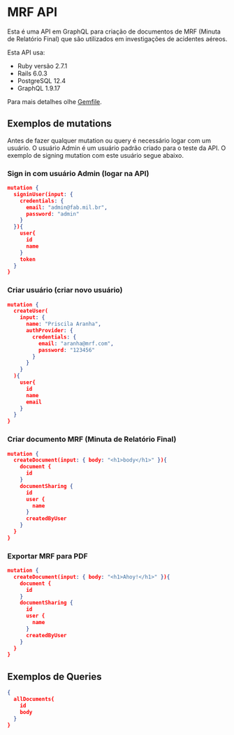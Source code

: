 # MRF API

Esta é uma API em GraphQL para criação de documentos de MRF (Minuta de Relatório Final) que são utilizados em investigações de acidentes aéreos.

Esta API usa:

* Ruby versão 2.7.1
* Rails 6.0.3
* PostgreSQL 12.4
* GraphQL 1.9.17

Para mais detalhes olhe [Gemfile](Gemfile).
## Exemplos de mutations
Antes de fazer qualquer mutation ou query é necessário logar com um usuário. O usuário Admin é um usuário padrão criado para o teste da API. O exemplo de signing mutation com este usuário segue abaixo.
### Sign in com usuário Admin (logar na API)
```json
mutation {
  signinUser(input: {
    credentials: {
      email: "admin@fab.mil.br",
      password: "admin"
    }
  }){
    user{
      id
      name
    }
    token
  }
}
```
### Criar usuário (criar novo usuário)
```json
mutation {
  createUser(
    input: {
      name: "Priscila Aranha",
      authProvider: {
        credentials: {
          email: "aranha@mrf.com",
          password: "123456"
        }
      }
    }
  ){
    user{
      id
      name
      email
    }
  }
}
```
### Criar documento MRF (Minuta de Relatório Final)
```json
mutation {
  createDocument(input: { body: "<h1>body</h1>" }){
    document {
      id
    }
    documentSharing {
      id
      user {
        name
      }
      createdByUser
    }
  }
}
```
### Exportar MRF para PDF
```json
mutation {
  createDocument(input: { body: "<h1>Ahoy!</h1>" }){
    document {
      id
    }
    documentSharing {
      id
      user {
        name
      }
      createdByUser
    }
  }
}
```

## Exemplos de Queries
```json
{
  allDocuments{
    id
    body
  }
}

```
